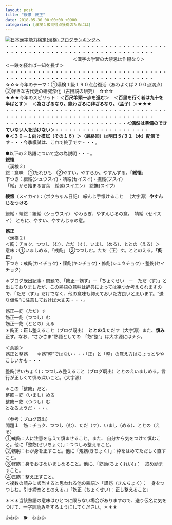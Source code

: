```yaml
---
layout: post
title: "綏懐　飭正"
date: 2018-05-30 00:00:00 +0900
categories: [漢検１級高得点獲得のためには]
---
```


[![](/syuusyuu9701/assets/images/綏懐-飭正-br_c_3028_1.gif)](http://blog.with2.net/link.php?1659096:3028 "日本漢字能力検定(漢検) ブログランキングへ")[日本漢字能力検定(漢検) ブログランキングへ](http://blog.with2.net/link.php?1659096:3028)  
・・・・・・・・・・・・・・・・・・・・・・・・・・・・・・・・・・・・・・・・・・・・・・・・・・・・・・・・・・・・・・・・・・・・・  
　　　　　　　　　　　　　　　＜漢字の学習の大禁忌は作輟なり＞　　　　　＜一跌を経れば一知を長ず＞　　　　　  
・・・・・・・・・・・・・・・・・・・・・・・・・・・・・・・・・・・・・・・・・・・・・・・・・・・・・・・・・・・・・・・・・・・・・  
☆☆☆今年のテーマ：①漢検１級１９０点台復活（あわよくば２００点満点）　②好きな古代史の研究深化（古田説の研究）　☆☆☆  
★★★今年のスピリット：＜**百尺竿頭一歩を進む**＞　＜**百里を行く者は九十を半ばとす**＞　＜**為さざるなり。能わざるに非ざるなり。（孟子）**＞★★★  
・・・・・・・・・・・・・・・・・・・・・・・・・・・・・・・・・・・・・・・・・・・・・・・・・・・・・・・・・・・・・・・・・・・・・  
・・・・・・・・・・・・・・・・・・・・・・・・・・・**＜偶然は準備のできていない人を助けない＞**・・・・・・・・・・・・・・・・・・・・・  
**●＜３０－１向け模試（その１６）＞（最終回）は明日５/３１（木）配信です**・・・今季模試は、これで終了です・・・。  
  
●以下の２熟語について念の為説明・・・。  
**綏懐**  
（漢検２）  
綏：意味　①たれひも　②やすい。やすらか。やすんずる。「**綏懐**」  
下つき：緝綏(シュウスイ)・靖綏(セイスイ)・撫綏(ブスイ)  
「綏」から始まる言葉　綏遠(スイエン)　綏撫(スイブ)  
  
**綏懐**（スイカイ）：（ボクちゃん日記） 綏んじ手懐けること 　（大字源）**やすんじなつける**  
  
緝綏・靖綏：緝綏（シュウスイ） やわらぎ、やすんじるの意。　靖綏（セイスイ） ともに、やすい、やすんじるの意。  
  
  
**飭正**  
（漢検２）  
＜飭：チョク、つつし（む）、ただ（す）、いまし（める）、ととの（える）＞  
意味：①いましめる。「戒飭」 ②つつしむ。ただ（正）す。ととのえる。「**飭正**」  
下つき：戒飭(カイチョク)・謹飭(キンチョク)・修飭(シュウチョク)・整飭(セイチョク)  
  
＊ブログ既出記事・問題で、「飭正―飭す」－「ちょくせい　－　ただ（す）」と出しておりましたが、この熟語の意味は辞典によっては幾つか考えられますので、「ただ（す）」だけでなく、他の意味も抑えておいた方良いと思います。“送り仮名”に注意しておけば大丈夫・・・。  
  
飭正―飭（ただ）す  
飭正―飭（つつし）む  
飭正―飭（ととの）える  
＊飭正：**正し**整えること（ブログ既出）　**ととのえ**ただす（大字源）また、**慎み**正す。なお、“さかさま”熟語としての　「飭“整”」は大字源にはナシ。  
  
＜余談＞  
飭正と整飭　　＊飭“整”ではない・・・「正」と「整」の覚え方はちょっとややこしいかも・・・  
  
整飭(せいちょく)：つつしみ整えること（ブログ既出）ととのえいましめる。言行が正しくて慎み深いこと。（大字源）  
  
＊この「整飭」だと、  
整飭－飭（いまし）める  
整飭ー飭（つつし）む  
となるようだ・・・。  
  
（参考：ブログ既出）  
問題１　飭：チョク、つつし（む）、ただ（す）、いまし（める）、ととの（える）  
①戒飭：人に注意を与えて慎ませること。また、 自分から気をつけて慎むこと。他に「整飭(せいちょく)」：つつしみ整えること。  
②飭躬：わが身を正すこと。他に「規飭(きちょく）」：枠をはめてただしく直すこと。  
③修飭：身をおさめいましめること。他に、「飭励(ちょくれい)」：　戒め励ますこと。  
④匡飭：整え正すこと。  
＜複数の読みに該当すると思われる他の熟語＞「謹飭（きんちょく）：　身をつつしむ。引き締めととのえる。」「飭正（ちょくせい）：正し整えること」  
  
＊＊＊当該熟語の意味はひとつに限らない場合がありますので、送り仮名に気をつけて、一字訓読みをするようにしてください。＊＊＊  
  
👍👍👍　🐕　👍👍👍